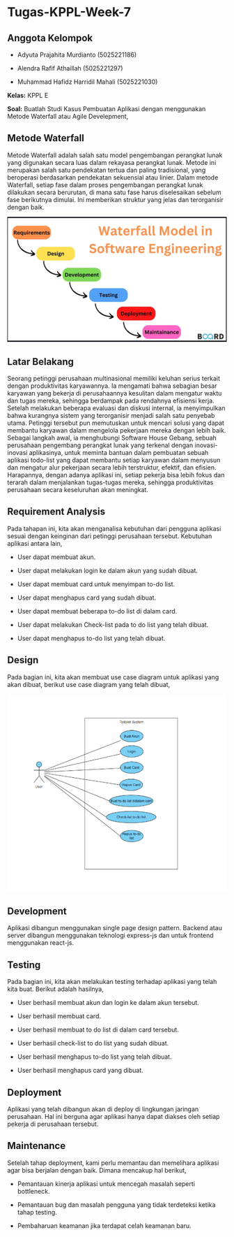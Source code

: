 # **Tugas-KPPL-Week-7**

## **Anggota Kelompok**

- Adyuta Prajahita Murdianto (5025221186)
  
- Alendra Rafif Athaillah (5025221297)
  
- Muhammad Hafidz Harridil Mahali (5025221030)

**Kelas:** KPPL E

**Soal:** Buatlah  Studi Kasus Pembuatan Aplikasi dengan menggunakan Metode Waterfall atau Agile Develepment,

## **Metode Waterfall**

Metode Waterfall adalah salah satu model pengembangan perangkat lunak yang digunakan secara luas dalam rekayasa perangkat lunak. Metode ini merupakan salah satu pendekatan tertua dan paling tradisional, yang beroperasi berdasarkan pendekatan sekuensial atau linier. Dalam metode Waterfall, setiap fase dalam proses pengembangan perangkat lunak dilakukan secara berurutan, di mana satu fase harus diselesaikan sebelum fase berikutnya dimulai. Ini memberikan struktur yang jelas dan terorganisir dengan baik.

![waterfall](Screenshot/waterfall.png)

## **Latar Belakang**

Seorang petinggi perusahaan multinasional memiliki keluhan serius terkait dengan produktivitas karyawannya. Ia mengamati bahwa sebagian besar karyawan yang bekerja di perusahaannya kesulitan dalam mengatur waktu dan tugas mereka, sehingga berdampak pada rendahnya efisiensi kerja. Setelah melakukan beberapa evaluasi dan diskusi internal, ia menyimpulkan bahwa kurangnya sistem yang terorganisir menjadi salah satu penyebab utama. Petinggi tersebut pun memutuskan untuk mencari solusi yang dapat membantu karyawan dalam mengelola pekerjaan mereka dengan lebih baik. Sebagai langkah awal, ia menghubungi Software House Gebang, sebuah perusahaan pengembang perangkat lunak yang terkenal dengan inovasi-inovasi aplikasinya, untuk meminta bantuan dalam pembuatan sebuah aplikasi todo-list yang dapat membantu setiap karyawan dalam menyusun dan mengatur alur pekerjaan secara lebih terstruktur, efektif, dan efisien. Harapannya, dengan adanya aplikasi ini, setiap pekerja bisa lebih fokus dan terarah dalam menjalankan tugas-tugas mereka, sehingga produktivitas perusahaan secara keseluruhan akan meningkat.

## **Requirement Analysis**

Pada tahapan ini, kita akan menganalisa kebutuhan dari pengguna aplikasi sesuai dengan keinginan dari petinggi perusahaan tersebut. Kebutuhan aplikasi antara lain,

- User dapat membuat akun.

- User dapat melakukan login ke dalam akun yang sudah dibuat.

- User dapat membuat card untuk menyimpan to-do list.

- User dapat menghapus card yang sudah dibuat.

- User dapat membuat beberapa to-do list di dalam card.

- User dapat melakukan Check-list pada to do list yang telah dibuat.

- User dapat menghapus to-do list yang telah dibuat.

## **Design**

Pada bagian ini, kita akan membuat use case diagram untuk aplikasi yang akan dibuat, berikut use case diagram yang telah dibuat,

![usecase](Screenshot/usecase.png)

## **Development**

Aplikasi dibangun menggunakan single page design pattern. Backend atau server dibangun menggunakan teknologi express-js dan untuk frontend menggunakan react-js.


## **Testing**

Pada bagian ini, kita akan melakukan testing terhadap aplikasi yang telah kita buat. Berikut adalah hasilnya,

- User berhasil membuat akun dan login ke dalam akun tersebut.

- User berhasil membuat card.

- User berhasil membuat to do list di dalam card tersebut.

- User berhasil check-list to do list yang sudah dibuat.

- User berhasil menghapus to-do list yang telah dibuat.

- User berhasil menghapus card yang dibuat.

## **Deployment**

Aplikasi yang telah dibangun akan di deploy di lingkungan jaringan perusahaan. Hal ini berguna agar aplikasi hanya dapat diakses oleh setiap pekerja di perusahaan tersebut.

## **Maintenance**

Setelah tahap deployment, kami perlu memantau dan memelihara aplikasi agar bisa berjalan dengan baik. Dimana mencakup hal berikut,

- Pemantauan kinerja aplikasi untuk mencegah masalah seperti bottleneck.

- Pemantauan bug dan masalah pengguna yang tidak terdeteksi ketika tahap testing.

- Pembaharuan keamanan jika terdapat celah keamanan baru.


